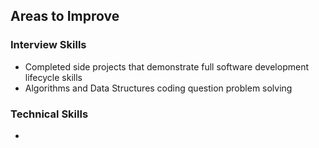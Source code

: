 ## Areas to Improve
### Interview Skills
- Completed side projects that demonstrate full software development lifecycle skills
- Algorithms and Data Structures coding question problem solving
### Technical Skills
- 